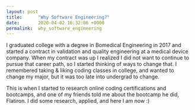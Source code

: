 ```yaml
---
layout: post
title:      "Why Software Engineering?"
date:       2020-04-02 16:32:06 +0000
permalink:  why_software_engineering
---
```




I graduated college with a degree in Bomedical Engineering in 2017 and started a contract in validation and quality engineering at a medical device company. When my contract was up I realized I did not want to continue to pursue that career path, so I started thinking of ways to change that. I remembered taking & liking coding classes in college, and wanted to change my major, but it was too late into undergrad to change.

This is when I started to research online coding certifications and bootcamps, and one of my friends told me about the bootcamp he did, Flatiron. I did some research, applied, and here I am now :)
